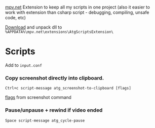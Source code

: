 [mpv.net](https://github.com/stax76/mpv.net) Extension to keep all my scripts in one project (also it easier to work with extension than csharp script - debugging, compiling, unsafe code, etc)

[Download](https://github.com/A-tG/mpv.net-ScriptsExtension/releases/latest/download/AtgScriptsExtension.zip) and unpack dll to `%APPDATA%\mpv.net\extensions\AtgScriptsExtension\`

# Scripts
 Add to `input.conf`
 
### Copy screenshot directly into clipboard.
`Ctrl+c script-message atg_screenshot-to-clipboard [flags]`

 [flags](https://mpv.io/manual/master/#command-interface-screenshot-%3Cflags%3E) from screenshot command
 
 ### Pause/unpause + rewind if video ended
 `Space script-message atg_cycle-pause`
